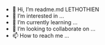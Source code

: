 - 👋 Hi, I’m readme.md LETHOTHIEN
- 👀 I’m interested in ...
- 🌱 I’m currently learning ...
- 💞️ I’m looking to collaborate on ...
- 📫 How to reach me ...

<!---
LETHOTHIEN/LETHOTHIEN is a ✨ special ✨ repository because its `README.md` (this file) appears on your GitHub profile.
You can click the Preview link to take a look at your changes.
--->
